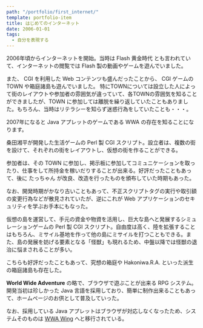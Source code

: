 ```yaml
---
path: "/portfolio/first_internet/"
template: portfolio-item
title: はじめてのインターネット
date: 2006-01-01
tags:
  - 自分を表現する
---
```


2006年頃からインターネットを開始。当時は Flash 黄金時代 とも言われていて、インターネットの閲覧では Flash 製の動画やゲームを遊んでいました。

また、 CGI を利用した Web コンテンツも盛んだったことから、 CGI ゲームの TOWN や箱庭諸島も遊んでいました。 特にTOWNについては設立した人によって街のレイアウトや参加者の雰囲気が違っていて、各TOWNの雰囲気を知ることができましたが、TOWN に参加しては離脱を繰り返していたこともありました。もちろん、当時はリテラシーを知らず迷惑行為をしていたことも・・・。

2007年になると Java アプレットのゲームである WWA の存在を知ることになります。

<about-note title="TOWN とは" link="http://shohei.heteml.jp/brassiere/" linkname="brassiere">

桑田湘平が開発した生活ゲームの Perl 製 CGI スクリプト。設立者は、複数の街を設けて、それぞれの街をレイアウトし、仮想の街を作ることができる。

参加者は、その TOWN に参加し、掲示板に参加してコミュニケーションを取ったり、仕事をして所持金を稼いだりすることが出来る。好評だったこともあって、後に たっちゃん が改良、改造を行ったものを頒布していた時期もあった。

なお、開発時期がかなり古いこともあって、不正スクリプトタグの実行や取引額の変更行為などが散見されていたが、逆にこれが Web アプリケーションのセキュリティを学ぶお手本にもなった。

</about-note>

<about-note title="箱庭諸島 とは">

仮想の島を運営して、手元の資金や物資を活用し、巨大な島へと発展するシミュレーションゲームの Perl 製 CGI スクリプト。自由度は高く、陸を拡張することはもちろん、ミサイル基地を作って他の島にミサイルを打つこともできる。また、島の発展を妨げる要素となる「怪獣」も現れるため、中盤以降では怪獣の退治に悩まされることが多い。

こちらも好評だったこともあって、究想の箱庭や Hakoniwa.R.A. といった派生の箱庭諸島も存在した。

</about-note>

<about-note title="WWA とは" link="https://www.wwajp.com" linkname="キャラバンサークル">

**World Wide Adventure** の略で、ブラウザで遊ぶことが出来る RPG システム。開発当初は珍しかった Java 言語を採用しており、簡単に制作出来ることもあって、ホームページのお供として普及していった。

なお、採用している Java アプレットはブラウザが対応しなくなったため、システムそのものは [WWA Wing](https://wwawing.com) へと移行されている。

</about-note>
